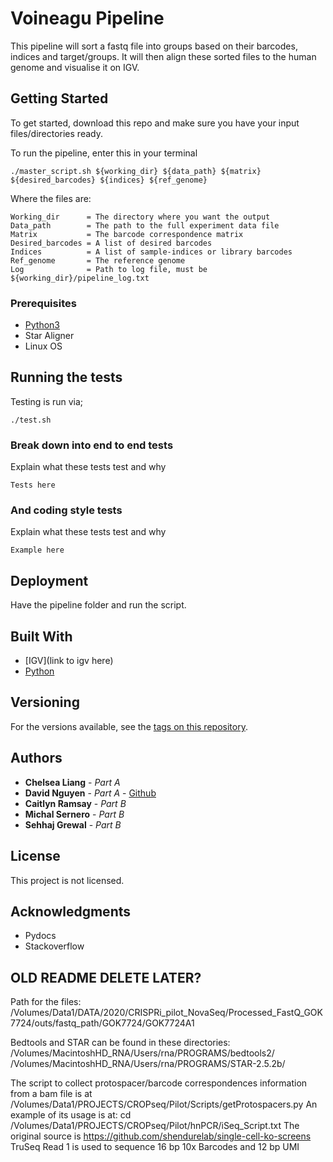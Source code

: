 
# Voineagu Pipeline

This pipeline will sort a fastq file into groups based on their barcodes, indices and target/groups. It will then 
align these sorted files to the human genome and visualise it on IGV.

## Getting Started

To get started, download this repo and make sure you have your input files/directories ready. 

To run the pipeline, enter this in your terminal
```
./master_script.sh ${working_dir} ${data_path} ${matrix} ${desired_barcodes} ${indices} ${ref_genome}
```
Where the files are:
```
Working_dir      = The directory where you want the output
Data_path        = The path to the full experiment data file
Matrix           = The barcode correspondence matrix 
Desired_barcodes = A list of desired barcodes
Indices          = A list of sample-indices or library barcodes 
Ref_genome       = The reference genome
Log              = Path to log file, must be ${working_dir}/pipeline_log.txt
```

### Prerequisites

* [Python3](https://www.python.org/downloads/)
* Star Aligner
* Linux OS

## Running the tests

Testing is run via;

```
./test.sh 
```

### Break down into end to end tests

Explain what these tests test and why

```
Tests here
```

### And coding style tests

Explain what these tests test and why

```
Example here
```

## Deployment

Have the pipeline folder and run the script.

## Built With

* [IGV](link to igv here)
* [Python](https://www.python.org/)

## Versioning

For the versions available, see the [tags on this repository](https://github.com/cactusjuic3/teamvoineagu/tags). 

## Authors

* **Chelsea Liang** - *Part A* 
* **David Nguyen** - *Part A* - [Github](https://www.youtube.com/watch?v=dQw4w9WgXcQ)
* **Caitlyn Ramsay** - *Part B* 
* **Michal Sernero** - *Part B* 
* **Sehhaj Grewal** - *Part B*

## License

This project is not licensed. 

## Acknowledgments

* Pydocs
* Stackoverflow

## OLD README DELETE LATER?
Path for the files:
/Volumes/Data1/DATA/2020/CRISPRi_pilot_NovaSeq/Processed_FastQ_GOK7724/outs/fastq_path/GOK7724/GOK7724A1

Bedtools and STAR can be found in these directories:
/Volumes/MacintoshHD_RNA/Users/rna/PROGRAMS/bedtools2/
/Volumes/MacintoshHD_RNA/Users/rna/PROGRAMS/STAR-2.5.2b/

The script to collect protospacer/barcode correspondences information from a bam file is at 
/Volumes/Data1/PROJECTS/CROPseq/Pilot/Scripts/getProtospacers.py
An example of its usage is at: 
cd /Volumes/Data1/PROJECTS/CROPseq/Pilot/hnPCR/iSeq_Script.txt
The original source is https://github.com/shendurelab/single-cell-ko-screens
TruSeq Read 1 is used to sequence 16 bp 10x Barcodes and 12 bp UMI
